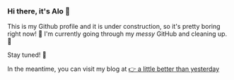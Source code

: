 ### Hi there, it's Alo 👋

This is my Github profile and it is under construction, so it's pretty boring right now! 🙂
I'm currently going through my *messy* GitHub and cleaning up. 🧼

Stay tuned! 🔌

In the meantime, you can visit my blog at [👉 a little better than yesterday](https://abitbetterthanyester.day)

<!--
**Aloysb/AloysB** is a ✨ _special_ ✨ repository because its `README.md` (this file) appears on your GitHub profile.

Here are some ideas to get you started:

- 🔭 I’m currently working on ...
- 🌱 I’m currently learning ...
- 👯 I’m looking to collaborate on ...
- 🤔 I’m looking for help with ...
- 💬 Ask me about ...
- 📫 How to reach me: ...
- 😄 Pronouns: ...
- ⚡ Fun fact: ...
-->
